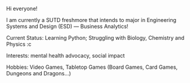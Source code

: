 Hi everyone!

I am currently a SUTD freshmore that intends to major in Engineering Systems and Design (ESD) — Business Analytics!

Current Status: Learning Python; Struggling with Biology, Chemistry and Physics :c

Interests: mental health advocacy, social impact

Hobbies: Video Games, Tabletop Games (Board Games, Card Games, Dungeons and Dragons...)

<!---
lucielkun27/lucielkun27 is a ✨ special ✨ repository because its `README.md` (this file) appears on your GitHub profile.
You can click the Preview link to take a look at your changes.
--->
